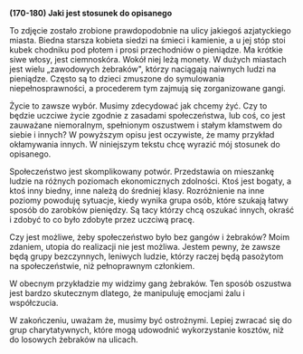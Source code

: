 **(170-180) Jaki jest stosunek do opisanego**

To zdjęcie zostało zrobione prawdopodobnie na ulicy jakiegoś azjatyckiego miasta.
Biedna starsza kobieta siedzi na śmieci i kamienie, a u jej stóp stoi kubek chodniku pod płotem i prosi przechodniów o pieniądze.
Ma krótkie siwe włosy, jest ciemnoskóra.
Wokół niej leżą monety. W dużych miastach jest wielu „zawodowych żebraków", którzy naciągają naiwnych ludzi na pieniądze.
Często są to dzieci zmuszone do symulowania niepełnosprawności, a procederem tym zajmują się zorganizowane gangi.

Życie to zawsze wybór.
Musimy zdecydować jak chcemy żyć.
Czy to będzie uczciwe życie zgodnie z zasadami społeczeństwa, lub coś, co jest zauważane niemoralnym, spełnionym oszustwem i stałym kłamstwem do siebie i innych?
W powyższym opisu jest oczywiste, że mamy przykład okłamywania innych.
W niniejszym tekstu chcę wyrazić mój stosunek do opisanego.

Społeczeństwo jest skomplikowany potwór.
Przedstawia on mieszankę ludzie na różnych poziomach ekonomicznych zdolności.
Ktoś jest bogaty, a ktoś inny biedny, inne należą do średniej klasy.
Rozróżnienie na inne poziomy powoduję sytuacje, kiedy wynika grupa osób, które szukają łatwy sposób do zarobków pieniędzy.
Są tacy którzy chcą oszukać innych, okraść i zdobyć to co było zdobyte przez uczciwą pracę.

Czy jest możliwe, żeby społeczeństwo było bez gangów i żebraków? Moim zdaniem, utopia do realizacji nie jest możliwa.
Jestem pewny, że zawsze będą grupy bezczynnych, leniwych ludzie, którzy raczej będą pasożytom na społeczeństwie, niż pełnoprawnym członkiem.

W obecnym przykładzie my widzimy gang żebraków.
Ten sposób oszustwa jest bardzo skutecznym dlatego, że manipuluję emocjami żalu i współczucia.

W zakończeniu, uważam że, musimy być ostrożnymi.
Lepiej zwracać się do grup charytatywnych, które mogą udowodnić wykorzystanie kosztów, niż do losowych żebraków na ulicach.
